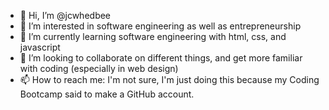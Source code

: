 - 👋 Hi, I’m @jcwhedbee
- 👀 I’m interested in software engineering as well as entrepreneurship
- 🌱 I’m currently learning software engineering with html, css, and javascript
- 💞️ I’m looking to collaborate on different things, and get more familiar with coding (especially in web design)
- 📫 How to reach me: I'm not sure, I'm just doing this because my Coding Bootcamp said to make a GitHub account.

<!---
jcwhedbee/jcwhedbee is a ✨ special ✨ repository because its `README.md` (this file) appears on your GitHub profile.
You can click the Preview link to take a look at your changes.
--->
